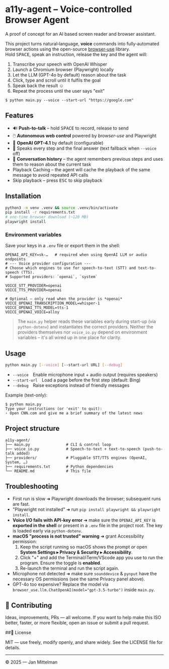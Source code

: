 # a11y-agent – Voice-controlled Browser Agent

A proof of concept for an AI based screen reader and browser assistant.

This project turns natural‐language, **voice** commands into fully‐automated browser actions using the open-source [browser-use](https://github.com/browser-use/browser-use) library.  
Hold <kbd>SPACE</kbd>, speak an instruction, release the key and the agent will:

1. Transcribe your speech with OpenAI Whisper
2. Launch a Chromium browser (Playwright) locally
3. Let the LLM (GPT-4o by default) reason about the task
4. Click, type and scroll until it fulfils the goal
5. Speak back the result ☺︎
6. Repeat the process until the user says "exit"

```
$ python main.py --voice --start-url "https://google.com"
```

## Features

- 🔊 **Push-to-talk** – hold <kbd>SPACE</kbd> to record, release to send
- 🖱️ **Autonomous web control** powered by _browser-use_ and Playwright
- 🦜 **OpenAI GPT-4.1** by default (configurable)
- 💬 Speaks every step and the final answer (text fallback when `--voice` off)
- 🔄 **Conversation history** – the agent remembers previous steps and uses them to reason about the current task
- Playback Caching – the agent will cache the playback of the same message to avoid repeated API calls
- Skip playback – press <kbd>ESC</kbd> to skip playback

## Installation

```bash
python3 -m venv .venv && source .venv/bin/activate
pip install -r requirements.txt
# one-time browser download (~120 MB)
playwright install
```

### Environment variables

Save your keys in a `.env` file or export them in the shell:

```
OPENAI_API_KEY=sk-…   # required when using OpenAI LLM or audio endpoints
# --- Voice provider configuration ---
# Choose which engines to use for speech-to-text (STT) and text-to-speech (TTS).
# Supported providers: `openai`, `system`

VOICE_STT_PROVIDER=openai
VOICE_TTS_PROVIDER=openai

# Optional – only read when the provider is *openai*
VOICE_OPENAI_TRANSCRIPTION_MODEL=whisper-1
VOICE_OPENAI_TTS_MODEL=tts-1
VOICE_OPENAI_VOICE=alloy
```

> The `main.py` helper reads these variables early during start-up (via
> `python-dotenv`) and instantiates the correct providers. Neither the
> providers themselves nor `voice_io.py` depend on environment variables – it's
> all wired up in one place for clarity.

## Usage

```bash
python main.py [--voice] [--start-url URL] [--debug]
```

- `--voice` Enable microphone input + audio output (requires speakers)
- `--start-url` Load a page before the first step (default: Bing)
- `--debug` Raise exceptions instead of friendly messages

Example (text-only):

```
$ python main.py
Type your instructions (or 'exit' to quit):
› Open CNN.com and give me a brief summary of the latest news
```

## Project structure

```
a11y-agent/
├── main.py                # CLI & control loop
├── voice_io.py            # Speech-to-text + text-to-speech (push-to-talk added)
├── providers/             # Pluggable STT/TTS engines (OpenAI, System, …)
├── requirements.txt       # Python dependencies
└── README.md              # This file
```

## Troubleshooting

- First run is slow ➜ Playwright downloads the browser; subsequent runs are fast.
- "Playwright not installed" ➜ run `pip install playwright && playwright install`.
- **Voice I/O fails with API-key error** ➜ make sure the `OPENAI_API_KEY` is **exported in the shell** or present in a `.env` file in the project root. The key is loaded early via `python-dotenv`.
- **macOS "process is not trusted" warning** ➜ grant Accessibility permission:
  1. Keep the script running so macOS shows the prompt _or_ open **System Settings ▸ Privacy & Security ▸ Accessibility**.
  2. Click "+" and add the Terminal/iTerm/VScode app you use to run the program. Ensure the toggle is **enabled**.
  3. Re-launch the terminal and run the script again.
- Microphone not detected ➜ make sure `sounddevice` & `pynput` have the necessary OS permissions (see the same Privacy panel above).
- GPT-4o too expensive? Replace the model via `browser_use.llm.ChatOpenAI(model="gpt-3.5-turbo")` inside `main.py`.

## 🤝 Contributing

Ideas, improvements, PRs — all welcome. If you want to help make this ISO better, faster, or more flexible, open an issue or submit a pull request.

##📜 License

MIT — use freely, modify openly, and share widely. See the LICENSE file for details.

---

© 2025 — Jan Mittelman
